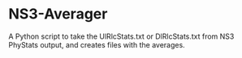 # NS3-Averager
A Python script to take the UlRlcStats.txt or DlRlcStats.txt from NS3 PhyStats output, and creates files with the averages. 
